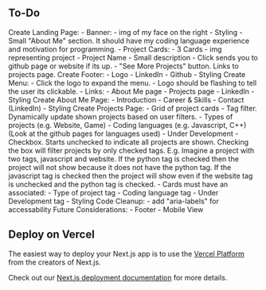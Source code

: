 ## To-Do
Create Landing Page:
    - Banner:
        - img of my face on the right
        - Styling
    - Small "About Me" section. It should have my coding language experience and motivation for programming.
    - Project Cards:
        - 3 Cards
        - img representing project
        - Project Name
        - Small description
        - Click sends you to github page or website if its up.
    - "See More Projects" button. Links to projects page.
Create Footer:
    - Logo
    - LinkedIn
    - Github
    - Styling
Create Menu:
    - Click the logo to expand the menu.
    - Logo should be flashing to tell the user its clickable.
    - Links:
        - About Me page
        - Projects page
        - LinkedIn
    - Styling
Create About Me Page:
    - Introduction
    - Career & Skills
    - Contact (LinkedIn)
    - Styling
Create Projects Page:
    - Grid of project cards
    - Tag filter. Dynamically update shown projects based on user filters.
        - Types of projects (e.g. Website, Game)
        - Coding languages (e.g. Javascript, C++) (Look at the github pages for languages used)
        - Under Development
        - Checkbox. Starts unchecked to indicate all projects are shown. Checking the box will filter projects by only checked tags. E.g. Imagine a project with two tags, javascript and website. If the python tag is checked then the project will not show because it does not have the python tag. If the javascript tag is checked then the project will show even if the website tag is unchecked and the python tag is checked.
    - Cards must have an associated:
        - Type of project tag
        - Coding language tag
        - Under Development tag
    - Styling
Code Cleanup:
    - add "aria-labels" for accessability
Future Considerations:
    - Footer
    - Mobile View

## Deploy on Vercel

The easiest way to deploy your Next.js app is to use the [Vercel Platform](https://vercel.com/new?utm_medium=default-template&filter=next.js&utm_source=create-next-app&utm_campaign=create-next-app-readme) from the creators of Next.js.

Check out our [Next.js deployment documentation](https://nextjs.org/docs/app/building-your-application/deploying) for more details.
